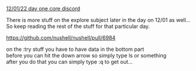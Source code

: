 
[12/01/22 day one core discord](https://discord.com/channels/601130461678272522/683070703716925568/1047905087323906190)

There is more stuff on the explore subject later in the day on 12/01 as well...    
So keep reading the rest of the stuff for that particular day.

https://github.com/nushell/nushell/pull/6984

on the :try stuff you have to have data in the bottom part   
before you can hit the down arrow so simply type ls or something   
after you do that you can simply type :q to get out...
